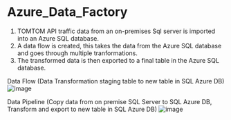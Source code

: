 # Azure_Data_Factory

1. TOMTOM API traffic data from an on-premises Sql server is imported into an Azure SQL database.
2. A data flow is created, this takes the data from the Azure SQL database and goes through multiple tranformations.
3. The transformed data is then exported to a final table in the Azure SQL database.


Data Flow (Data Transformation staging table to new table in SQL Azure DB)
![image](https://user-images.githubusercontent.com/66565804/210152281-bd017fe1-9e06-4937-ae2b-6a3d95359a4b.png)


Data Pipeline (Copy data from on premise SQL Server to SQL Azure DB, Transform and export to new table in SQL Azure DB)
![image](https://user-images.githubusercontent.com/66565804/210152319-96124572-7bbc-44f9-bb38-290d50807e08.png)
